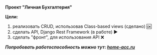 **Проект "Личная Бухгалтерия"** 

__Цели:__
 1. реализовать CRUD, использовав Class-based views (сделано) :ok:
 2. сделать API, Django Rest Framework (в работе) :arrow_forward:
 3. сделать "фронт", для использования API :x:

***Попробовать работоспособность можно тут: [home-acc.ru](https://home-acc.ru)***



